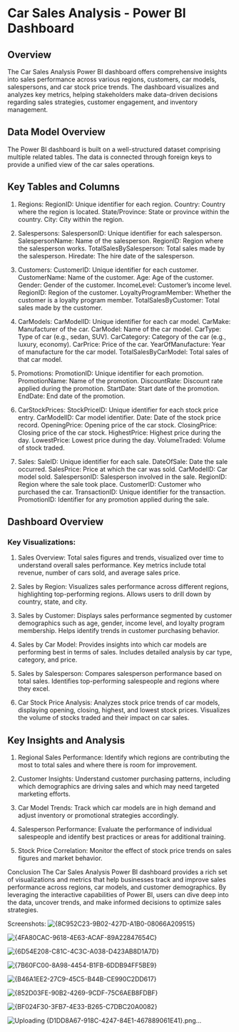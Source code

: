 # Car Sales Analysis - Power BI Dashboard
## Overview
The Car Sales Analysis Power BI dashboard offers comprehensive insights into sales performance across various regions, customers, car models, salespersons, and car stock price trends. The dashboard visualizes and analyzes key metrics, helping stakeholders make data-driven decisions regarding sales strategies, customer engagement, and inventory management.

## Data Model Overview
The Power BI dashboard is built on a well-structured dataset comprising multiple related tables. The data is connected through foreign keys to provide a unified view of the car sales operations.

## Key Tables and Columns
1) Regions:
RegionID: Unique identifier for each region.
Country: Country where the region is located.
State/Province: State or province within the country.
City: City within the region.

2) Salespersons:
SalespersonID: Unique identifier for each salesperson.
SalespersonName: Name of the salesperson.
RegionID: Region where the salesperson works.
TotalSalesBySalesperson: Total sales made by the salesperson.
Hiredate: The hire date of the salesperson.

3) Customers:
CustomerID: Unique identifier for each customer.
CustomerName: Name of the customer.
Age: Age of the customer.
Gender: Gender of the customer.
IncomeLevel: Customer’s income level.
RegionID: Region of the customer.
LoyaltyProgramMember: Whether the customer is a loyalty program member.
TotalSalesByCustomer: Total sales made by the customer.

4) CarModels:
CarModelID: Unique identifier for each car model.
CarMake: Manufacturer of the car.
CarModel: Name of the car model.
CarType: Type of car (e.g., sedan, SUV).
CarCategory: Category of the car (e.g., luxury, economy).
CarPrice: Price of the car.
YearOfManufacture: Year of manufacture for the car model.
TotalSalesByCarModel: Total sales of that car model.

5) Promotions:
PromotionID: Unique identifier for each promotion.
PromotionName: Name of the promotion.
DiscountRate: Discount rate applied during the promotion.
StartDate: Start date of the promotion.
EndDate: End date of the promotion.

6) CarStockPrices:
StockPriceID: Unique identifier for each stock price entry.
CarModelID: Car model identifier.
Date: Date of the stock price record.
OpeningPrice: Opening price of the car stock.
ClosingPrice: Closing price of the car stock.
HighestPrice: Highest price during the day.
LowestPrice: Lowest price during the day.
VolumeTraded: Volume of stock traded.

7) Sales:
SaleID: Unique identifier for each sale.
DateOfSale: Date the sale occurred.
SalesPrice: Price at which the car was sold.
CarModelID: Car model sold.
SalespersonID: Salesperson involved in the sale.
RegionID: Region where the sale took place.
CustomerID: Customer who purchased the car.
TransactionID: Unique identifier for the transaction.
PromotionID: Identifier for any promotion applied during the sale.

## Dashboard Overview
### Key Visualizations:

1) Sales Overview:
Total sales figures and trends, visualized over time to understand overall sales performance.
Key metrics include total revenue, number of cars sold, and average sales price.

2) Sales by Region:
Visualizes sales performance across different regions, highlighting top-performing regions.
Allows users to drill down by country, state, and city.

3) Sales by Customer:
Displays sales performance segmented by customer demographics such as age, gender, income level, and loyalty program membership.
Helps identify trends in customer purchasing behavior.

4) Sales by Car Model:
Provides insights into which car models are performing best in terms of sales.
Includes detailed analysis by car type, category, and price.

5) Sales by Salesperson:
Compares salesperson performance based on total sales.
Identifies top-performing salespeople and regions where they excel.

6) Car Stock Price Analysis:
Analyzes stock price trends of car models, displaying opening, closing, highest, and lowest stock prices.
Visualizes the volume of stocks traded and their impact on car sales.

## Key Insights and Analysis
1) Regional Sales Performance: Identify which regions are contributing the most to total sales and where there is room for improvement.

2) Customer Insights: Understand customer purchasing patterns, including which demographics are driving sales and which may need targeted marketing efforts.

3) Car Model Trends: Track which car models are in high demand and adjust inventory or promotional strategies accordingly.

4) Salesperson Performance: Evaluate the performance of individual salespeople and identify best practices or areas for additional training.

5) Stock Price Correlation: Monitor the effect of stock price trends on sales figures and market behavior.

Conclusion
The Car Sales Analysis Power BI dashboard provides a rich set of visualizations and metrics that help businesses track and improve sales performance across regions, car models, and customer demographics. By leveraging the interactive capabilities of Power BI, users can dive deep into the data, uncover trends, and make informed decisions to optimize sales strategies.

Screenshots:
![{8C952C23-9B02-427D-A1B0-08066A209515}](https://github.com/user-attachments/assets/10513c6c-cbaf-44e2-b3d3-84759ed36bab)

![{4FA80CAC-9618-4E63-ACAF-89A22847654C}](https://github.com/user-attachments/assets/fcf9a134-be6e-458e-8640-8eb1e58ca138)

![{6D54E208-C81C-4C3C-A038-D423AB8D1A7D}](https://github.com/user-attachments/assets/4f1c68cc-637c-4b73-8f3a-97b7b321da6d)

![{7B60FC00-8A98-4454-B1FB-6DDB94FF5BE9}](https://github.com/user-attachments/assets/ab3bda3c-7e61-4efe-992b-6d94df091b19)

![{B46A1EE2-27C9-45C5-B44B-CE990C2DD617}](https://github.com/user-attachments/assets/38c3779f-9299-4edf-9117-6f4ebe5aab29)

![{852D03FE-90B2-4269-9CDF-75C6AEB8FDBF}](https://github.com/user-attachments/assets/ee4067a9-6907-4a33-bcbe-476262894af6)

![{BF024F30-3FB7-4E33-B265-C7DBC20A0082}](https://github.com/user-attachments/assets/727d0df1-38e3-420c-ac3c-826e8b3e42f8)

![Uploading {D1DD8A67-918C-4247-84E1-467889061E41}.png…]()









